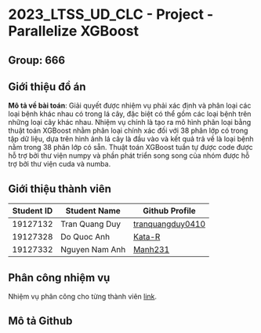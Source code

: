 # 2023_LTSS_UD_CLC - Project - Parallelize XGBoost
## Group: 666

## Giới thiệu đồ án 
<b>Mô tả về bài toán</b>: Giải quyết được nhiệm vụ phải xác định và phân loại các loại bệnh khác nhau có trong lá cây, đặc biệt có thể gồm các loại bệnh trên những loại cây khác nhau. Nhiệm vụ chính là tạo ra mô hình phân loại bằng thuật toán XGBoost nhằm phân loại chính xác đối với 38 phân lớp có trong tập dữ liệu, dựa trên hình ảnh lá cây là đầu vào và kết quả trả về là loại bệnh nằm trong 38 phân lớp có sẵn. Thuật toán XGBoost tuần tự được code được hỗ trợ bởi thư viện numpy và phần phát triển song song của nhóm được hỗ trợ bởi thư viện cuda và numba.

## Giới thiệu thành viên
| Student ID  | Student Name    | Github Profile |
| ----------- | -----------     | ----------- |
| 19127132    | Tran Quang Duy  |[tranquangduy0410](https://github.com/tranquangduy0410)|
| 19127328    | Do Quoc Anh     | [Kata-R](https://github.com/Kata-R) |
| 19127332    | Nguyen Nam Anh  |[Manh231](https://github.com/NguyenNamAnh-201)|

## Phân công nhiệm vụ
Nhiệm vụ phân công cho từng thành viên [link](https://docs.google.com/spreadsheets/d/15s2afOR2gVjnIMj73hI5pvIKmiFk8SmJ/edit?usp=sharing&ouid=104020213200031684849&rtpof=true&sd=true).

## Mô tả Github

